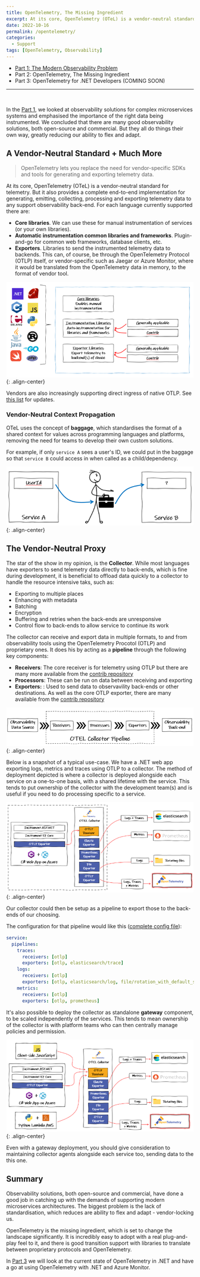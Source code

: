 ```yaml
---
title: OpenTelemetry, The Missing Ingredient
excerpt: At its core, OpenTelemetry (OTeL) is a vendor-neutral standard for telemetry. But it also provides a complete end-to-end implementation for generating, emitting, collecting, processing and exporting telemetry data to any support observability back-end. 
date: 2022-10-16
permalink: /opentelemetry/
categories:
  - Support
tags: [OpenTelemetry, Observability]
---
```


- [Part 1: The Modern Observability Problem](/opentelemetry-observability)
- Part 2: OpenTelemetry, The Missing Ingredient
- Part 3: OpenTelemetry for .NET Developers (COMING SOON)

----------------------------
<br/>

In the [Part 1](/opentelemetry-observability), we looked at observability solutions for complex microservices systems and emphasised the importance of the right data being instrumented. We concluded that there are many good observability solutions, both open-source and commercial. But they all do things their own way, greatly reducing our ability to flex and adapt.

## A Vendor-Neutral Standard + Much More

> OpenTelemetry lets you replace the need for vendor-specific SDKs and tools for generating and exporting telemetry data.

At its core, OpenTelemetry (OTeL) is a vendor-neutral standard for telemetry. But it also provides a complete end-to-end implementation for generating, emitting, collecting, processing and exporting telemetry data to any support observability back-end. For each language currently supported there are:

- **Core libraries**. We can use these for manual instrumentation of services (or your own libraries).
- **Automatic instrumentation common libraries and frameworks**. Plugin-and-go for common web frameworks, database clients, etc.
- **Exporters**. Libraries to send the instrumented telemetry data to backends. This can, of course, be through the OpenTelemetry Protocol (OTLP) itself, or  vendor-specific such as Jaegar or Azure Monitor, where it would be translated from the OpenTelemetry data in memory, to the format of vendor tool.

![image-center](/assets/images/opentelemetry/otel-libs.png){: .align-center}

Vendors are also increasingly supporting direct ingress of native OTLP. See [this list](https://opentelemetry.io/vendors/) for updates.

### Vendor-Neutral Context Propagation

OTeL uses the concept of **baggage**, which standardises the format of a shared context for values across programming languages and platforms, removing the need for teams to develop their own custom solutions.

For example, if only `service A` sees a user's ID, we could put in the baggage so that `service B` could access in when called as a child/dependency.

![image-center](/assets/images/opentelemetry/baggage.png){: .align-center}

## The Vendor-Neutral Proxy

The star of the show in my opinion, is the **Collector**. While most languages have exporters to send telemetry data directly to back-ends, which is fine during development, it is beneficial to offload data quickly to a collector to handle the resource intensive taks, such as:

- Exporting to multiple places
- Enhancing with metadata
- Batching
- Encryption
- Buffering and retries when the back-ends are unresponsive
- Control flow to back-ends to allow service to continue its work

The collector can receive and export data in multiple formats, to and from observability tools using the OpenTelemetry Procotol (OTLP) and proprietary ones. It does his by acting as a **pipeline** through the following key components:

- **Receivers**: The core receiver is for telemetry using OTLP but there are many more available from the [contrib repository](https://github.com/open-telemetry/opentelemetry-collector-contrib/tree/main/receiver)
- **Processors**: These can be run on data between receiving and exporting
- **Exporters:** : Used to send data to observavility back-ends or other destinations. As well as the core OTLP exporter, there are many available from the [contrib repository](https://github.com/open-telemetry/opentelemetry-collector-contrib/tree/main/exporter)

![image-center](/assets/images/opentelemetry/pipeline.png){: .align-center}

Below is a snapshot of a typical use-case. We have a .NET web app exporting logs, metrics and traces using OTLP to a collector. The method of deployment depicted is where a collector is deployed alongside each service on a one-to-one basis, with a shared lifetime with the service. This tends to put ownership of the collector with the development team(s) and is useful if you need to do processing specific to a service.

![image-center](/assets/images/opentelemetry/collector2.png){: .align-center}

Our collector could then be setup as a pipeline to export those to the back-ends of our choosing.

The configuration for that pipeline would like this ([complete config file](https://gist.github.com/benbhall/04b3ec79b6a1934be586efbf06a0ef21)):

```yaml
service:
  pipelines:
    traces:
      receivers: [otlp]
      exporters: [otlp, elasticsearch/trace]
    logs:
      receivers: [otlp]
      exporters: [otlp, elasticsearch/log, file/rotation_with_default_settings]
    metrics:
      receivers: [otlp]
      exporters: [otlp, prometheus]
```

It's also possible to deploy the collector as standalone **gateway** component, to be scaled independently of the services. This tends to mean ownership of the collector is with platform teams who can then centrally manage policies and permission.

![image-center](/assets/images/opentelemetry/collector1.png){: .align-center}

Even with a gateway deployment, you should give consideration to maintaining collector agents alongside each service too, sending data to the this one.

## Summary

Observability solutions, both open-source and commercial, have done a good job in catching up with the demands of supporting modern microservices architectures. The biggest problem is the lack of standardisation, which reduces are ability to flex and adapt - vendor-locking us.

OpenTelemetry is the missing ingredient, which is set to change the landscape significantly. It is incredibly easy to adopt with a real plug-and-play feel to it, and there is good transition support with libraries to translate between proprietary protocols and OpenTelemetry.

In [Part 3](/opentelemetry-dotnet) we will look at the current state of OpenTelemetry in .NET and have a go at using OpenTelemetry with .NET and Azure Monitor.
